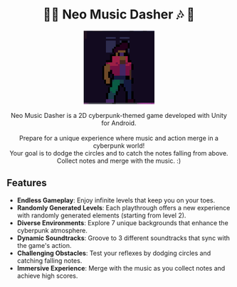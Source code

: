 
<h1 align="center"> 🌆🎶 Neo Music Dasher 🎶 🌆 </h1>

<p align="center">
  <img src="Assets/01 Prefabs/UI/icon.png" alt="icon" class="icon">
</p>

<p align="center">
  Neo Music Dasher is a 2D cyberpunk-themed game developed with Unity for Android. <br><br>
  Prepare for a unique experience where music and action merge in a cyberpunk world! <br>
  Your goal is to dodge the circles and to catch the notes falling from above. <br> Collect notes and merge with the music. :)
</p>

## Features

- **Endless Gameplay**: Enjoy infinite levels that keep you on your toes.
- **Randomly Generated Levels**: Each playthrough offers a new experience with randomly generated elements (starting from level 2).
- **Diverse Environments**: Explore 7 unique backgrounds that enhance the cyberpunk atmosphere.
- **Dynamic Soundtracks**: Groove to 3 different soundtracks that sync with the game's action.
- **Challenging Obstacles**: Test your reflexes by dodging circles and catching falling notes.
- **Immersive Experience**: Merge with the music as you collect notes and achieve high scores.

